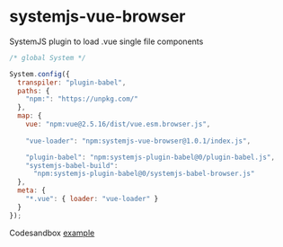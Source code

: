 # systemjs-vue-browser
SystemJS plugin to load .vue single file components

```js
/* global System */

System.config({
  transpiler: "plugin-babel",
  paths: {
    "npm:": "https://unpkg.com/"
  },
  map: {
    vue: "npm:vue@2.5.16/dist/vue.esm.browser.js",
    
    "vue-loader": "npm:systemjs-vue-browser@1.0.1/index.js",

    "plugin-babel": "npm:systemjs-plugin-babel@0/plugin-babel.js",
    "systemjs-babel-build":
      "npm:systemjs-plugin-babel@0/systemjs-babel-browser.js"
  },
  meta: {
    "*.vue": { loader: "vue-loader" }
  }
});

```

Codesandbox [example](https://codesandbox.io/s/l49oz232km) 
